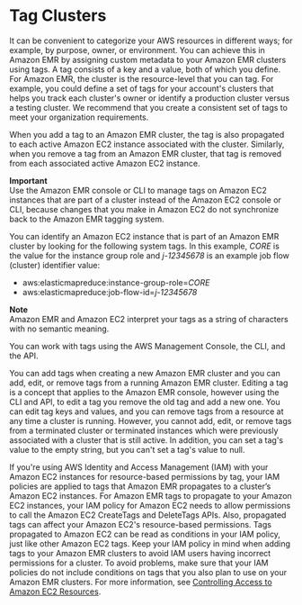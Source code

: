 # Tag Clusters<a name="emr-plan-tags"></a>

It can be convenient to categorize your AWS resources in different ways; for example, by purpose, owner, or environment\. You can achieve this in Amazon EMR by assigning custom metadata to your Amazon EMR clusters using tags\. A tag consists of a key and a value, both of which you define\. For Amazon EMR, the cluster is the resource\-level that you can tag\. For example, you could define a set of tags for your account's clusters that helps you track each cluster's owner or identify a production cluster versus a testing cluster\. We recommend that you create a consistent set of tags to meet your organization requirements\.

When you add a tag to an Amazon EMR cluster, the tag is also propagated to each active Amazon EC2 instance associated with the cluster\. Similarly, when you remove a tag from an Amazon EMR cluster, that tag is removed from each associated active Amazon EC2 instance\. 

**Important**  
Use the Amazon EMR console or CLI to manage tags on Amazon EC2 instances that are part of a cluster instead of the Amazon EC2 console or CLI, because changes that you make in Amazon EC2 do not synchronize back to the Amazon EMR tagging system\.

You can identify an Amazon EC2 instance that is part of an Amazon EMR cluster by looking for the following system tags\. In this example, *CORE* is the value for the instance group role and *j\-12345678* is an example job flow \(cluster\) identifier value:
+ aws:elasticmapreduce:instance\-group\-role=*CORE*
+ aws:elasticmapreduce:job\-flow\-id=*j\-12345678*

**Note**  
Amazon EMR and Amazon EC2 interpret your tags as a string of characters with no semantic meaning\.

You can work with tags using the AWS Management Console, the CLI, and the API\.

You can add tags when creating a new Amazon EMR cluster and you can add, edit, or remove tags from a running Amazon EMR cluster\. Editing a tag is a concept that applies to the Amazon EMR console, however using the CLI and API, to edit a tag you remove the old tag and add a new one\. You can edit tag keys and values, and you can remove tags from a resource at any time a cluster is running\. However, you cannot add, edit, or remove tags from a terminated cluster or terminated instances which were previously associated with a cluster that is still active\. In addition, you can set a tag's value to the empty string, but you can't set a tag's value to null\.

If you're using AWS Identity and Access Management \(IAM\) with your Amazon EC2 instances for resource\-based permissions by tag, your IAM policies are applied to tags that Amazon EMR propagates to a cluster’s Amazon EC2 instances\. For Amazon EMR tags to propagate to your Amazon EC2 instances, your IAM policy for Amazon EC2 needs to allow permissions to call the Amazon EC2 CreateTags and DeleteTags APIs\. Also, propagated tags can affect your Amazon EC2's resource\-based permissions\. Tags propagated to Amazon EC2 can be read as conditions in your IAM policy, just like other Amazon EC2 tags\. Keep your IAM policy in mind when adding tags to your Amazon EMR clusters to avoid IAM users having incorrect permissions for a cluster\. To avoid problems, make sure that your IAM policies do not include conditions on tags that you also plan to use on your Amazon EMR clusters\. For more information, see [Controlling Access to Amazon EC2 Resources](https://docs.aws.amazon.com/AWSEC2/latest/UserGuide//UsingIAM.html)\. 